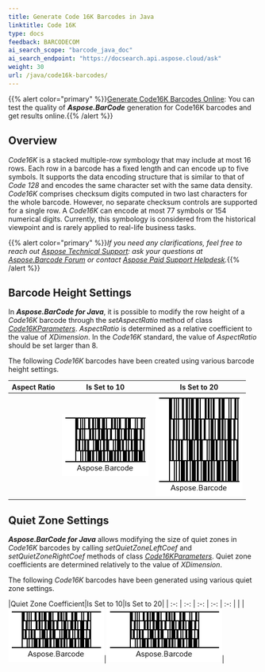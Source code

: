 ```yaml
---
title: Generate Code 16K Barcodes in Java
linktitle: Code 16K
type: docs
feedback: BARCODECOM
ai_search_scope: "barcode_java_doc"
ai_search_endpoint: "https://docsearch.api.aspose.cloud/ask"
weight: 30
url: /java/code16k-barcodes/
---
```

{{% alert color="primary" %}}[Generate Code16K Barcodes Online](https://products.aspose.app/barcode/generate/code16k): You can test the quality of ***Aspose.BarCode*** generation for Code16K barcodes and get results online.{{% /alert %}}

## **Overview**
*Code16K* is a stacked multiple-row symbology that may include at most 16 rows. Each row in a barcode has a fixed length and can encode up to five symbols. It supports the data encoding structure that is similar to that of *Code 128* and encodes the same character set with the same data density. *Code16K* comprises checksum digits computed in two last characters for the whole barcode. However, no separate checksum controls are supported for a single row. A *Code16K* can encode at most 77 symbols or 154 numerical digits. Currently, this symbology is considered from the historical viewpoint and is rarely applied to real-life business tasks.
  
{{% alert color="primary" %}}*If you need any clarifications, feel free to reach out [Aspose Technical Support](/barcode/java/technical-support/): ask your questions at [Aspose.Barcode Forum](https://forum.aspose.com/c/barcode/13) or contact [Aspose Paid Support Helpdesk](https://helpdesk.aspose.com/).*{{% /alert %}}

## **Barcode Height Settings**
In ***Aspose.BarCode for Java***, it is possible to modify the row height of a *Code16K* barcode through the *setAspectRatio* method of class [*Code16KParameters*](https://reference.aspose.com/barcode/java/com.aspose.barcode.generation/Code16KParameters). *AspectRatio* is determined as a relative coefficient to the value of *XDimension*. In the *Code16K* standard, the value of *AspectRatio* should be set larger than 8.  
  
The following *Code16K* barcodes have been created using various barcode height settings. 
  
|Aspect Ratio|Is Set to 10|Is Set to 20|
| :-: | :-: | :-: |
| |<img src="code16kaspectratio10.png">|<img src="code16kaspectratio20.png">|
  
<!--The following code sample explains how to determine the height of *Code16K* barcode rows.
  
{{< highlight java>}}
BarcodeGenerator gen = new BarcodeGenerator(EncodeTypes.Code16K, "Aspose.Barcode");
gen.Parameters.Barcode.XDimension.Pixels = 2;
//set Code 16K aspect ratio 10
gen.Parameters.Barcode.Code16K.AspectRatio = 10;
gen.Save($"{path}Code16KAspectRatio10.png", BarCodeImageFormat.Png);
//set Code 16K aspect ratio 20
gen.Parameters.Barcode.Code16K.AspectRatio = 20;
gen.Save($"{path}Code16KAspectRatio20.png", BarCodeImageFormat.Png);
{{< /highlight >}}-->

## **Quiet Zone Settings**
***Aspose.BarCode for Java*** allows modifying the size of quiet zones in *Code16K* barcodes by calling *setQuietZoneLeftCoef* and *setQuietZoneRightCoef* methods of class [*Code16KParameters*](https://reference.aspose.com/barcode/java/com.aspose.barcode.generation/Code16KParameters). Quiet zone coefficients are determined relatively to the value of *XDimension*.  
  
The following *Code16K* barcodes have been generated using various quiet zone settings.
  
|Quiet Zone Coefficient|Is Set to 10|Is Set to 20|
| :-: | :-: | :-: | :-: | :-: |
| |<img src="code16kquietzonel10r10.png">|<img src="code16kquietzonel20r20.png">|
  
<!--The following code snippet shows how to modify quiet zone settings for *Code16K* barcodes.
  
{{< highlight java>}}
BarcodeGenerator gen = new BarcodeGenerator(EncodeTypes.Code16K, "Aspose.Barcode");
gen.Parameters.Barcode.XDimension.Pixels = 2;
//set Code 16K quiet zone 10
gen.Parameters.Barcode.Code16K.QuietZoneLeftCoef = 10;
gen.Parameters.Barcode.Code16K.QuietZoneRightCoef = 10;
gen.Save($"{path}Code16KQuietZoneL10R10.png", BarCodeImageFormat.Png);
//set Code 16K quiet zone 20
gen.Parameters.Barcode.Code16K.QuietZoneLeftCoef = 20;
gen.Parameters.Barcode.Code16K.QuietZoneRightCoef = 20;
gen.Save($"{path}Code16KQuietZoneL20R20.png", BarCodeImageFormat.Png);
{{< /highlight >}}-->